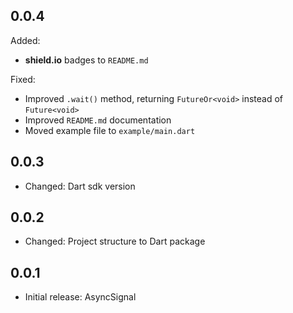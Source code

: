 ## 0.0.4

Added:
- **shield.io** badges to `README.md`

Fixed:
- Improved `.wait()` method, returning `FutureOr<void>` instead of `Future<void>`
- Improved `README.md` documentation
- Moved example file to `example/main.dart`

## 0.0.3

- Changed: Dart sdk version

## 0.0.2

- Changed: Project structure to Dart package

## 0.0.1

- Initial release: AsyncSignal
